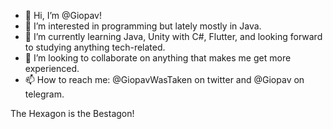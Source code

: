 - 👋 Hi, I’m @Giopav!
- 👀 I’m interested in programming but lately mostly in Java.
- 🌱 I’m currently learning Java, Unity with C#, Flutter, and looking forward to studying anything tech-related.
- 💞️ I’m looking to collaborate on anything that makes me get more experienced.
- 📫 How to reach me: @GiopavWasTaken on twitter and @Giopav on telegram.

The Hexagon is the Bestagon!
